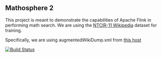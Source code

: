 ## Mathosphere 2

This project is meant to demonstrate the capabilities of Apache Flink in performing math search. We are using the [NTCIR-11 Wikipedia](http://ntcir11-wmc.nii.ac.jp/index.php/NTCIR-11-Math-Wikipedia-Task) dataset for training.

Specifically, we are using augmentedWikiDump.xml from [this host](http://demo.formulasearchengine.com/images/)

[![Build Status](https://drone.io/github.com/TU-Berlin/mathosphere2/status.png)](https://drone.io/github.com/TU-Berlin/mathosphere2/latest)

